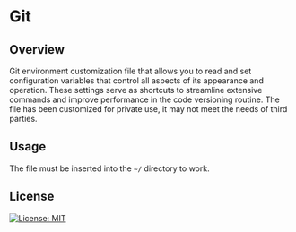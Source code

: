 # Git
## Overview
Git environment customization file that allows you to read and set configuration variables that control all aspects of its appearance and operation. These settings serve as shortcuts to streamline extensive commands and improve performance in the code versioning routine. The file has been customized for private use, it may not meet the needs of third parties.

## Usage
The file must be inserted into the `~/` directory to work.

## License
[![License: MIT](https://img.shields.io/github/license/guiigos/dotfiles?color=black&style=flat-square)](../LICENSE)
